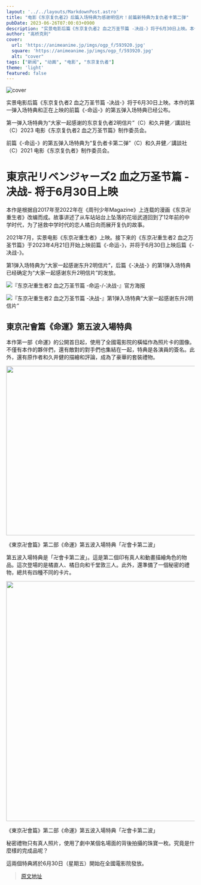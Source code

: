 ```yaml
---
layout: '../../layouts/MarkdownPost.astro'
title: "电影《东京复仇者2》后篇入场特典为感谢明信片！前篇新特典为复仇者卡第二弹"
pubDate: 2023-06-26T07:00:03+0900
description: "实景电影后篇《东京复仇者2 血之万圣节篇 -决战-》将于6月30日上映。本作的第一弹入场特典和正在上映的前篇《-命运-》的第五弹入场特典已经公布。"
author: "高桥克則"
cover:
  url: 'https://animeanime.jp/imgs/ogp_f/593920.jpg'
  square: 'https://animeanime.jp/imgs/ogp_f/593920.jpg'
  alt: "cover"
tags: ["新闻", "动画", "电影", "东京复仇者"]
theme: 'light'
featured: false
---
```


![cover](https://animeanime.jp/imgs/ogp_f/593920.jpg)

实景电影后篇《东京复仇者2 血之万圣节篇 -决战-》将于6月30日上映。本作的第一弹入场特典和正在上映的前篇《-命运-》的第五弹入场特典已经公布。

第一弹入场特典为“大家一起感谢的东京复仇者2明信片”（C）和久井健／講談社（C）2023 电影《东京复仇者2 血之万圣节篇》制作委员会。

前篇《-命运-》的第五弹入场特典为“复仇者卡第二弹”（C）和久井健／講談社（C）2021 电影《东京复仇者》制作委员会。

# 東京卍リベンジャーズ2 血之万圣节篇 -决战- 将于6月30日上映

本作是根据自2017年至2022年在《周刊少年Magazine》上连载的漫画《东京卍重生者》改编而成。故事讲述了从车站站台上坠落的花垣武道回到了12年前的中学时代，为了拯救中学时代的恋人橘日向而展开复仇的故事。

2021年7月，实景电影《东京卍重生者》上映。接下来的《东京卍重生者2 血之万圣节篇》于2023年4月21日开始上映前篇《-命运-》，并将于6月30日上映后篇《-决战-》。

第1弹入场特典为“大家一起感谢东升2明信片”，后篇《-决战-》的第1弹入场特典已经确定为“大家一起感谢东升2明信片”的发放。

![『东京卍重生者2 血之万圣节篇 -命运-/-决战-』官方海报](https://animeanime.jp/imgs/zoom/593925.jpg)

![『东京卍重生者2 血之万圣节篇 -决战-』第1弹入场特典“大家一起感谢东升2明信片”](https://animeanime.jp/imgs/zoom/593920.jpg)
## 東京卍會篇《命運》第五波入場特典

本作第一部《命運》的公開首日起，使用了全國電影院的橫幅作為照片卡的圖像。不僅有本作的夥伴們，還有敵對的對手們也集結在一起，特典是各演員的簽名。此外，還有原作者和久井健的描繪和評論，成為了豪華的套裝禮物。

<img src="https://animeanime.jp/imgs/zoom/593921.jpg" class="inline-article-image" width="640" height="452">

<span class="cap txt-center">《東京卍會篇》第二部《命運》第五波入場特典「卍會卡第二波」</span>

第五波入場特典是「卍會卡第二波」。這是第二個印有真人和動畫描繪角色的物品。這次登場的是橘直人、橘日向和千堂敦三人。此外，還準備了一個秘密的禮物，總共有四種不同的卡片。

<img src="https://animeanime.jp/imgs/zoom/593919.jpg" class="inline-article-image" width="640" height="640">

<span class="cap txt-center">《東京卍會篇》第二部《命運》第五波入場特典「卍會卡第二波」</span>

秘密禮物只有真人照片，使用了劇中某個名場面的背後拍攝的珠寶一枚。究竟是什麼樣的完成品呢？

這兩個特典將於6月30日（星期五）開始在全國電影院發放。

>[原文地址](https://animeanime.jp/article/2023/06/26/78164.html)  